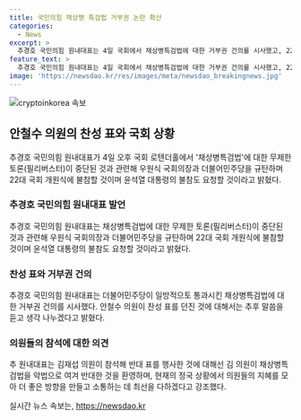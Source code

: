 ```yaml
---
title: 국민의힘 채상병 특검법 거부권 논란 확산
categories:
  - News
excerpt: >
  추경호 국민의힘 원내대표는 4일 국회에서 채상병특검법에 대한 거부권 건의를 시사했고, 22대 국회 개원식에 불참할 것이며 윤석열 대통령의 불참도 요청할 것이라고 밝혔다. 그는 안철수 의원의 찬성 표에 대해 추후 말씀 듣고 생각 나누겠다고 언급했으며, 김재섭 의원의 반대 표에 대해 긍정적인 반응을 보였다. 이에 대한 민주당 내부의 분쟁과 국회의 파행을 우려하는 발언을 전했다.
feature_text: >
  추경호 국민의힘 원내대표는 4일 국회에서 채상병특검법에 대한 거부권 건의를 시사했고, 22대 국회 개원식에 불참할 것이며 윤석열 대통령의 불참도 요청할 것이라고 밝혔다. 그는 안철수 의원의 찬성 표에 대해 추후 말씀 듣고 생각 나누겠다고 언급했으며, 김재섭 의원의 반대 표에 대해 긍정적인 반응을 보였다. 이에 대한 민주당 내부의 분쟁과 국회의 파행을 우려하는 발언을 전했다.
image: 'https://newsdao.kr/res/images/meta/newsdao_breakingnews.jpg'
---
```


<p><img src="https://newsdao.kr/res/images/meta/newsdao_breakingnews.jpg" alt="cryptoinkorea 속보" /></p>

<h2 data-ke-size="size26">안철수 의원의 찬성 표와 국회 상황</h2>

<p data-ke-size="size16">추경호 국민의힘 원내대표가 4일 오후 국회 로텐더홀에서 '채상병특검법'에 대한 무제한토론(필리버스터)이 중단된 것과 관련해 우원식 국회의장과 더불어민주당을 규탄하며 22대 국회 개원식에 불참할 것이며 윤석열 대통령의 불참도 요청할 것이라고 밝혔다.</p>

<h3>추경호 국민의힘 원내대표 발언</h3>

<p data-ke-size="size16">추경호 국민의힘 원내대표는 채상병특검법에 대한 무제한 토론(필리버스터)이 중단된 것과 관련해 우원식 국회의장과 더불어민주당을 규탄하며 22대 국회 개원식에 불참할 것이며 윤석열 대통령의 불참도 요청할 것이라고 밝혔다.</p>

<h3>찬성 표와 거부권 건의</h3>

<p data-ke-size="size16">추경호 국민의힘 원내대표는 더불어민주당이 일방적으토 통과시킨 채상병특검법에 대한 거부권 건의를 시사했다. 안철수 의원이 찬성 표를 던진 것에 대해서는 추후 말씀을 듣고 생각 나누겠다고 밝혔다.</p>

<h3>의원들의 참석에 대한 의견</h3>

<p data-ke-size="size16">추 원내대표는 김재섭 의원이 참석해 반대 표를 행사한 것에 대해선 김 의원이 채상병특검법을 악법으로 여겨 반대한 것을 환영하며, 현재의 정국 상황에서 의원들의 지혜를 모아 더 좋은 방향을 만들고 소통하는 데 최선을 다하겠다고 강조했다.</p>
실시간 뉴스 속보는, <a href="https://newsdao.kr" rel="dofollow">https://newsdao.kr</a>


